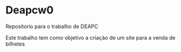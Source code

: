 # Deapcw0
Repositorio para o trabalho de DEAPC

Este trabalho tem como objetivo a criação de um site para a venda de bilhetes
